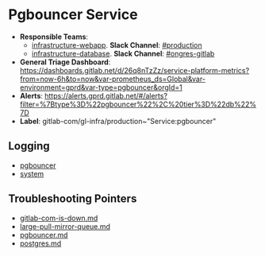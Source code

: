 <!-- MARKER: do not edit this section directly. Edit services/service-catalog.yml then run scripts/generate-docs -->
#  Pgbouncer Service

* **Responsible Teams**:
  * [infrastructure-webapp](https://about.gitlab.com/handbook/engineering/infrastructure/team/reliability/). **Slack Channel**: [#production](https://gitlab.slack.com/archives/production)
  * [infrastructure-database](https://about.gitlab.com/handbook/engineering/infrastructure/team/reliability/). **Slack Channel**: [#ongres-gitlab](https://gitlab.slack.com/archives/ongres-gitlab)
* **General Triage Dashboard**: https://dashboards.gitlab.net/d/26q8nTzZz/service-platform-metrics?from=now-6h&to=now&var-prometheus_ds=Global&var-environment=gprd&var-type=pgbouncer&orgId=1
* **Alerts**: https://alerts.gprd.gitlab.net/#/alerts?filter=%7Btype%3D%22pgbouncer%22%2C%20tier%3D%22db%22%7D
* **Label**: gitlab-com/gl-infra/production~"Service:pgbouncer"

## Logging

* [pgbouncer](https://log.gitlab.net/goto/3fb9391e5ef07b47aac2fce6fda175d9)
* [system](https://log.gitlab.net/goto/ae311f6f133cc1c45b62541977081043)

## Troubleshooting Pointers

* [gitlab-com-is-down.md](gitlab-com-is-down.md)
* [large-pull-mirror-queue.md](large-pull-mirror-queue.md)
* [pgbouncer.md](pgbouncer.md)
* [postgres.md](postgres.md)
<!-- END_MARKER -->
